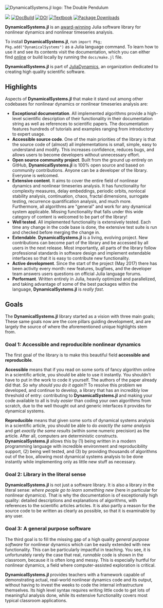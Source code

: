 ![DynamicalSystems.jl logo: The Double Pendulum](https://i.imgur.com/nFQFdB0.gif)

[![](https://img.shields.io/badge/docs-online-blue.svg)](https://juliadynamics.github.io/DynamicalSystemsDocs.jl/dynamicalsystems/dev/)
[![DocBuild](https://github.com/juliadynamics/DynamicalSystems.jl/workflows/CI/badge.svg)](https://github.com/JuliaDynamics/DynamicalSystems.jl/actions)
[![DOI](http://joss.theoj.org/papers/10.21105/joss.00598/status.svg)](https://doi.org/10.21105/joss.00598)
[![Textbook](https://img.shields.io/badge/Textbook-10.1007%2F978--3--030--91032--7-purple)](https://link.springer.com/book/10.1007/978-3-030-91032-7)
[![Package Downloads](https://img.shields.io/badge/dynamic/json?url=http%3A%2F%2Fjuliapkgstats.com%2Fapi%2Fv1%2Ftotal_downloads%2FDynamicalSystems&query=total_requests&label=Downloads)](http://juliapkgstats.com/pkg/DynamicalSystems)


**DynamicalSystems.jl** is an [award-winning](https://dsweb.siam.org/The-Magazine/Article/winners-of-the-dsweb-2018-software-contest) Julia software library for nonlinear dynamics and nonlinear timeseries analysis.

To install **DynamicalSystems.jl**, run `import Pkg; Pkg.add("DynamicalSystems")` as a Julia language command.
To learn how to use it and see its contents visit the documentation, which you can either find [online](https://juliadynamics.github.io/DynamicalSystems.jl/dev/) or build locally by running the `docs/make.jl` file.

**DynamicalSystems.jl** is part of [JuliaDynamics](https://juliadynamics.github.io/JuliaDynamics/), an organization dedicated to creating high quality scientific software.

## Highlights

Aspects of **DynamicalSystems.jl** that make it stand out among other codebases for nonlinear dynamics or nonlinear timeseries analysis are:

- **Exceptional documentation**. All implemented algorithms provide a high-level scientific description of their functionality in their documentation string as well as references to scientific papers. The documentation features hundreds of tutorials and examples ranging from introductory to expert usage.
- **Accessible source code**. One of the main priorities of the library is that the source code of (almost) all implementations is small, simple, easy to understand and modify. This increases confidence, reduces bugs, and allows users to become developers without unnecessary effort.
- **Open source community project**. Built from the ground up entirely on GitHub, **DynamicalSystems.jl** is 100% open source and based on community contributions. Anyone can be a developer of the library. Everyone is welcomed.
- **Extensive content**. It aims to cover the entire field of nonlinear dynamics and nonlinear timeseries analysis. It has functionality for complexity measures, delay embeddings, periodic orbits, nonlocal stability analysis, continuation, chaos, fractal dimensions, surrogate testing, recurrence quantification analysis, and much more. Furthermore, all algorithms are "general" and work for any dynamical system applicable. Missing functionality that falls under this wide category of content is welcomed to be part of the library!
- **Well tested**. All implemented functionality is extensively tested. Each time any change in the code base is done, the extensive test suite is run and checked before merging the change in.
- **Extendable**. **DynamicalSystems.jl** is a living, evolving project. New contributions can become part of the library and be accessed by all users in the next release. Most importantly, all parts of the library follow professional standards in software design and implement extendable interfaces so that it is easy to contribute new functionality.
- **Active development**. Since the start of the project (May 2017) there has been  activity every month: new features, bugfixes, and the developer team answers users questions on official Julia language forums.
- **Performant**. Written entirely in Julia, heavily optimized and parallelized, and taking advantage of some of the best packages within the language, **DynamicalSystems.jl** is _really fast_.

## Goals

The **DynamicalSystems.jl** library started as a vision with three main goals;
These same goals now are the core pillars guiding development, and are largely the source of where the aforementioned unique highlights stem from.

### Goal 1: Accessible and reproducible nonlinear dynamics

The first goal of the library is to make this beautiful field **accessible and reproducible**.

**Accessible** means that if you read on some sorts of fancy algorithm online in a scientific article, you should be able to use it instantly. You shouldn't have to put in the work to code it yourself. The authors of the paper already did that.
_So why should you do it again?!_ To resolve this problem we developed, and continue to develop, a library that has an incredibly low threshold of entry: contributing to **DynamicalSystems.jl** and making your code available to all is truly _easier_ than coding your own algorithms from scratch, due to the well thought out and generic interfaces it provides for dynamical systems.

**Reproducible** means that given some sorts of dynamical systems analysis in a scientific article, you should be able to do _exactly the same analysis_ and get _exactly the same results_ (within some numeric precision) as the article.
After all, computers are deterministic constructs.
**DynamicalSystems.jl** allows this by (1) being written in a modern programming language with incredible environment and reproducibility support, (2) being well tested, and (3) by providing thousands of algorithms out of the box, allowing most dynamical systems analysis to be done instantly while implementing only as little new stuff as necessary.

### Goal 2: Library in the literal sense

**DynamicalSystems.jl** is not just a software library. It is also a library in the literal sense: _where people go to learn something new_ (here in particular for nonlinear dynamics).
That is why the documentation is of exceptionally high quality: detailed descriptions and explanations of algorithms, with references to the scientific articles articles. It is also partly a reason for the source code to be written as clearly as possible, so that it is examinable by any user.

### Goal 3: A general purpose software

The third goal is to fill the missing gap of a high quality _general purpose software_ for nonlinear dynamics which can be easily extended with new functionality. This can be particularly impactful in teaching.
You see, it is unfortunately rarely the case that real, _runnable_ code is shown in the classroom, because it is often long and messy. This is especially hurtful for nonlinear dynamics, a field where computer-assisted exploration is critical.

**DynamicalSystems.jl** provides teachers with a framework capable of demonstrating actual, real-world nonlinear dynamics code and its output, without having to invest the weeks to code the internal infrastructure themselves.
Its high level syntax requires writing little code to get lots of meaningful analysis done, while its extensive functionality covers most typical classroom applications.
